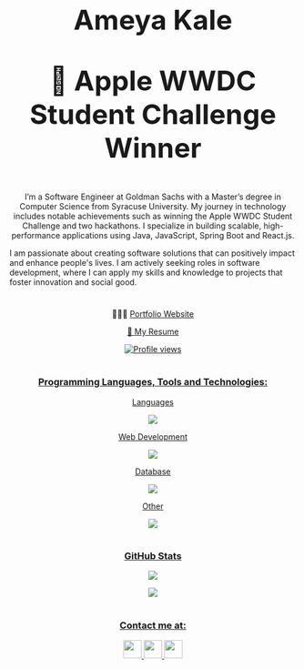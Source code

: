 # <p align="center" style="font-size:48px;"> Ameya Kale </p>

## <p align="center" style="font-size:48px;">  Apple WWDC Student Challenge Winner </p>

<p align="center"> I’m a Software Engineer at Goldman Sachs with a Master’s degree in Computer Science from Syracuse University. My journey in technology includes notable achievements such as winning the Apple WWDC Student Challenge and two hackathons. I specialize in building scalable, high-performance applications using Java, JavaScript, Spring Boot and React.js.

I am passionate about creating software solutions that can positively impact and enhance people's lives. I am actively seeking roles in software development, where I can apply my skills and knowledge to projects that foster innovation and social good. </p>

#

<p align="center"> 👨🏻‍💻 <a href="https://ameyak17.github.io/Portfolio/"> Portfolio Website </p>

<p align="center"> 📄 <a href="https://drive.google.com/file/d/1LlY3pUdyvmjFpZ7zS782T60pteoul9y-/view?usp=sharing"> My Resume </p>

<p align="center">
  <img src="https://komarev.com/ghpvc/?username=AmeyaK17&color=blue&style=for-the-badge" alt="Profile views" />
</p>

#

### <p align="center"> Programming Languages, Tools and Technologies: </p>
<p align="center"> Languages </br> </p>
   <p align="center">
      <img src="https://skillicons.dev/icons?i=java,cpp,c,js,py" href="https://skillicons.dev"/> 
   </p>

<p align="center"> Web Development </br> </p>
    <p align="center">
      <img src="https://skillicons.dev/icons?i=react,nodejs,postman,bootstrap,html,css" href="https://skillicons.dev"/> 
    </p>

<p align="center"> Database </br> </p>
    <p align="center">
      <img src="https://skillicons.dev/icons?i=mysql,mongodb" href="https://skillicons.dev"/> 
    </p>

<p align="center"> Other </br> </p>
    <p align="center">
      <img src="https://skillicons.dev/icons?i=git,docker,linux,bash,vscode" href="https://skillicons.dev"/> 
    </p>


#

<!--
### <p align="center"> LeetCode Stats </p>
  <p align="center">
    <img src="https://leetcard.jacoblin.cool/AmeyaK17?ext=heatmap&theme=dark" href="https://leetcode.com/u/AmeyaK17"/> 
  </p>

#
-->

### <p align="center"> GitHub Stats </p>

  <p align="center">
    <img src="https://streak-stats.demolab.com/?user=AmeyaK17&theme=dark"/> 
  </p>

  <p align="center">
    <img src="https://github-readme-stats.vercel.app/api/top-langs/?username=AmeyaK17&hide_progress=true&hide=html,css,scss,less"/> 
  </p>

#

### <p align="center"> Contact me at: </p>
<p align="center"> 
<a href="https://www.linkedin.com/in/ameyakale/" > <img height="32" width="32" src="https://www.vectorlogo.zone/logos/linkedin/linkedin-icon.svg">  <a href="mailto:ameya.k.kale@gmail.com" > <img height="32" width="32" src="https://www.vectorlogo.zone/logos/gmail/gmail-tile.svg">  <a href="https://api.whatsapp.com/send?phone=3159527613"> <img height="32" width="32" src="https://www.vectorlogo.zone/logos/whatsapp/whatsapp-tile.svg"> 
</p>
